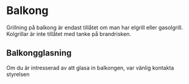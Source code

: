 # Balkong

Grillning på balkong är endast tillåtet om man har elgrill eller gasolgrill.
Kolgrillar är inte tillåtet med tanke på brandrisken.

## Balkongglasning

Om du är intresserad av att glasa in balkongen, var vänlig kontakta styrelsen
